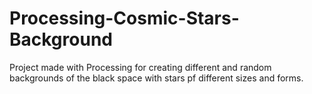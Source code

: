 # Processing-Cosmic-Stars-Background
Project made with Processing for creating different and random backgrounds of the black space with stars pf different sizes and forms.
